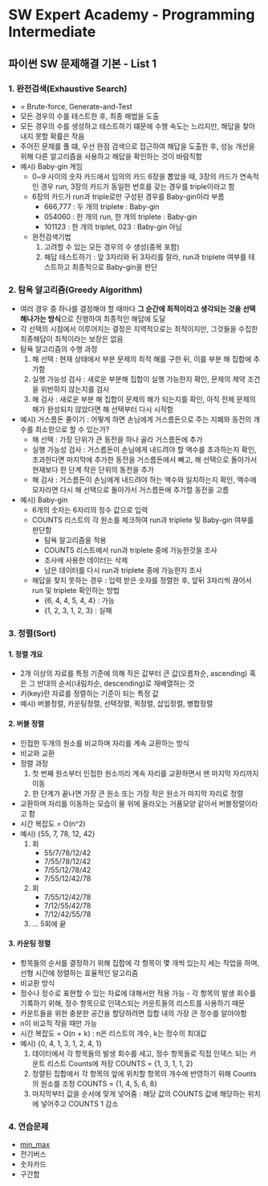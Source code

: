 # SW Expert Academy - Programming Intermediate
## 파이썬 SW 문제해결 기본 - List 1

### 1. 완전검색(Exhaustive Search)

* = Brute-force, Generate-and-Test
* 모든 경우의 수를 테스트한 후, 최종 해법을 도출
* 모든 경우의 수를 생성하고 테스트하기 떄문에 수행 속도는 느리지만, 해답을 찾아내지 못할 확률은 작음
* 주어진 문제를 풀 떄, 우선 완점 검색으로 접근하여 해답을 도출한 후, 성능 개선을 위해 다른 알고리즘을 사용하고 해답을 확인하는 것이 바람직함
* 예시) Baby-gin 게임
	- 0~9 사이의 숫자 카드에서 임의의 카드 6장을 뽑았을 때, 3장의 카드가 연속적인 경우 run, 3장의 카드가 동일한 번호를 갖는 경우를 triple이라고 함
	- 6장의 카드가 run과 triple로만 구성된 경우를 Baby-gin이라 부름
		+ 666,777 : 두 개의 triplete : Baby-gin
		+ 054060 : 한 개의 run, 한 개의 triplete : Baby-gin
		+ 101123 : 한 개의 triplet, 023 : Baby-gin 아님
	- 완전검색기법
		1. 고려할 수 있는 모든 경우의 수 생성(중복 포함)
		2. 해답 테스트하기 : 앞 3자리와 뒤 3자리를 잘라, run과 triplete 여부를 테스트하고 최종적으로 Baby-gin을 판단

### 2. 탐욕 알고리즘(Greedy Algorithm)

* 여러 경우 중 하나를 결정해야 할 때마다 **그 순간에 최적이라고 생각되는 것을 선택해나가는 방식**으로 진행하여 최종적인 해답에 도달
* 각 선택의 시점에서 이루어지는 결정은 지역적으로는 최적이지만, 그것들을 수집한 최종해답이 최적이라는 보장은 없음
* 탐욕 알고리즘의 수행 과정
	1. 해 선택 : 현재 상태에서 부분 문제의 최적 해를 구한 뒤, 이를 부분 해 집합에 추가함
	2. 실행 가능성 검사 : 새로운 부분해 집합이 실행 가능한지 확인, 문제의 제약 조건을 위반하지 않는지를 검사
	3. 해 검사 : 새로운 부분 해 집합이 문제의 해가 되는지를 확인, 아직 전체 문제의 해가 완성되지 않았다면 해 선택부터 다시 시작함
* 예시) 거스름돈 줄이기 : 어떻게 하면 손님에게 거스름돈으로 주는 지폐와 동전의 개수를 최소한으로 할 수 있는가?
	- 해 선택 : 가장 단위가 큰 동전을 하나 골라 거스름돈에 추가
	- 실행 가능성 검사 : 거스름돈이 손님에게 내드려야 할 액수를 초과하는지 확인, 초과한다면 마지막에 추가한 동전을 거스름돈에서 빼고, 해 선택으로 돌아가서 현재보다 한 단계 작은 단위의 동전을 추가
	- 해 검사 : 거스름돈이 손님에게 내드려야 하는 액수와 일치하는지 확인, 액수에 모자라면 다시 해 선택으로 돌아가서 거스름돈에 추가할 동전을 고름
* 예시) Baby-gin
	- 6개의 숫자는 6자리의 정수 값으로 입력
	- COUNTS 리스트의 각 원소를 체크하여 run과 triplete 및 Baby-gin 여부를 판단함
		+ 탐욕 알고리즘을 적용
		+ COUNTS 리스트에서 run과 triplete 중에 가능한것을 조사
		+ 조사에 사용한 데이터는 삭제
		+ 남은 데이터를 다시 run과 triplete 중에 가능한지 조사
	- 해답을 찾지 못하는 경우 : 입력 받은 숫자를 정렬한 후, 앞뒤 3자리씩 끊어서 run 및 triplete 확인하는 방법
		+ {6, 4, 4, 5, 4, 4} : 가능
		+ {1, 2, 3, 1, 2, 3} : 실패

### 3. 정렬(Sort)
#### 1. 정렬 개요
* 2개 이상의 자료를 특정 기준에 의해 작은 값부터 큰 값(오름차순, ascending) 혹은 그 반대의 순서(내림차순, descending)로 재배열하는 것
* 키(key)란 자료를 정렬하는 기준이 되는 특정 값
* 예시) 버블정렬, 카운팅정렬, 선택정렬, 퀵정렬, 삽입정렬, 병합정렬

#### 2. 버블 정렬
* 인접한 두개의 원소를 비교하며 자리를 계속 교환하는 방식
* 비교와 교환
* 정렬 과정
	1. 첫 번째 원소부터 인접한 원소끼리 계속 자리를 교환하면서 맨 마지막 자리까지 이동
	2. 한 단계가 끝나면 가장 큰 원소 또는 가장 작은 원소가 마지막 자리로 정렬
* 교환하며 자리를 이동하는 모습이 물 위에 올라오는 거품모양 같아서 버블정렬이라고 함
* 시간 복잡도 = O(n^2)
* 예시) {55, 7, 78, 12, 42}
	1. 회
        + 55/7/78/12/42
        + 7/55/78/12/42
        + 7/55/12/78/42
        + 7/55/12/42/78
	2. 회
		+ 7/55/12/42/78
		+ 7/12/55/42/78
		+ 7/12/42/55/78
	3. ... 5회에 끝

#### 3. 카운팅 정렬
* 항목들의 순서를 결정하기 위해 집합에 각 항목이 몇 개씩 있는지 세는 작업을 하며, 선형 시간에 정렬하는 효율적인 알고리즘
* 비교환 방식
* 정수나 정수로 표현할 수 있는 자료에 대해서만 적용 가능 - 각 항목의 발생 회수를 기록하기 위해, 정수 항목으로 인덱스되는 카운트들의 리스트를 사용하기 때문
* 카운트들을 위한 충분한 공간을 할당하려면 집합 내의 가장 큰 정수를 알아야함
* n이 비교적 작을 때만 가능
* 시간 복잡도 = O(n + k) : n은 리스트의 개수, k는 정수의 최대값
* 예시) {0, 4, 1, 3, 1, 2, 4, 1}
	1. 데이터에서 각 항목들의 발생 회수를 세고, 정수 항목들로 직접 인덱스 되는 카운트 리스트 Counts에 저장
	COUNTS = {1, 3, 1, 1, 2}
	2. 정렬된 집합에서 각 항목의 앞에 위치할 항목의 개수에 반영하기 위해 Counts의 원소를 조정
	COUNTS = {1, 4, 5, 6, 8}
	3. 마지막부터 값을 순서에 맞게 넣어줌 : 해당 값의 COUNTS 값에 해당하는 위치에 넣어주고 COUNTS 1 감소

### 4. 연습문제
* [min_max](https://github.com/kimonesuk/algorithm/blob/main/list_minmax.ipynb)
* 전기버스
* 숫자카드
* 구간합

